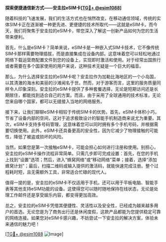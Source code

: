 **探索便捷通信新方式——安圭拉eSIM卡[[TG💪+ @esim1088](https://t.me/s/esim1088)]**

随着科技的飞速发展，我们的生活方式也在悄然改变。在移动通信领域，传统的实体SIM卡正在逐渐被一种更先进、更便捷的技术所取代——这就是eSIM卡。而今天，我们将聚焦于安圭拉的eSIM卡，带您深入了解这一创新产品如何为您的生活带来便利。

首先，什么是eSIM卡？简单来说，eSIM卡是一种嵌入式SIM卡技术，它不像传统SIM卡那样需要物理插拔，而是直接集成在设备内部。这意味着您可以轻松地通过网络下载运营商配置文件到您的设备上，实现即时激活和使用。对于经常出国旅行或者需要在多个国家使用的用户来说，这种技术无疑是一个巨大的福音。

那么，为什么选择安圭拉的eSIM卡呢？安圭拉作为加勒比海地区的一个小岛国，以其清澈的海水和美丽的沙滩闻名于世。然而，对于游客而言，这里的服务质量同样令人印象深刻。安圭拉的eSIM卡提供了多种套餐选择，无论是短期访问还是长期居住，都能找到适合自己的方案。而且，由于采用了全球通用的技术标准，无论您来自哪个国家，都可以无缝接入当地的网络服务。

接下来，让我们聊聊eSIM卡相较于传统SIM卡的优势。首先，eSIM卡体积小巧，节省了设备内部的空间，这对于追求极致设计的智能手机制造商来说尤为重要。其次，eSIM卡支持多号码管理，这意味着您可以同时拥有多个手机号码，并根据需要切换使用。此外，eSIM卡还具备更高的安全性，因为它减少了物理接触的可能性，降低了被盗或损坏的风险。

当然，如果您是第一次接触eSIM卡，可能会担心如何进行注册和使用。别担心，安圭拉的eSIM卡操作流程非常简单。只需几步即可完成设置：首先，在您的手机上找到“设置”选项；然后，进入“蜂窝网络”或“移动网络”菜单；接着，选择“添加蜂窝计划”；最后，扫描二维码或输入提供的激活码，就能快速完成注册。整个过程耗时短，且无需额外工具，非常适合忙碌的现代人。

值得一提的是，安圭拉的eSIM卡不仅适用于手机，还可以用于平板电脑、智能手表等其他支持eSIM功能的设备。这使得您可以随时随地保持在线状态，无论是处理工作邮件还是享受娱乐内容，都变得更加高效。

总之，安圭拉的eSIM卡凭借其便捷性、灵活性以及安全性，已经成为越来越多用户的首选。无论您是为了商务出行还是休闲度假，这款产品都能为您提供稳定可靠的网络连接。如果您对eSIM卡感兴趣，不妨尝试一下安圭拉的解决方案，体验未来通信的魅力吧！

[[TG💪+ @esim1088](https://t.me/s/esim1088) ![Image](https://i.postimg.cc/4NQfJmqS/Snipaste-2025-05-13-00-14-12.png)]